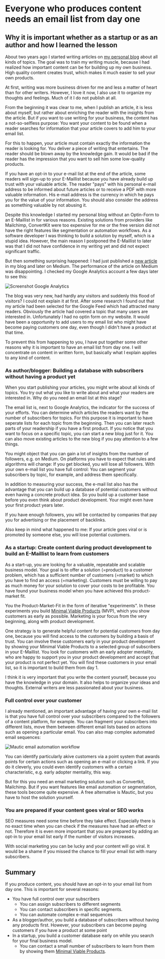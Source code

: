 # Everyone who produces content needs an email list from day one

## Why it is important whether as a startup or as an author and how I learned the lesson

About two years ago I started writing articles on [my personal blog](https://jenslaufer.com/) about all kinds of topics. The goal was to train my writing muscle, because I had realized how important content can be for building up my own business. High quality content creates trust, which makes it much easier to sell your own products.

At first, writing was more business driven for me and less a matter of heart than for other writers. However, I love it now, I also use it to organize my thoughts and feelings. Much of it I do not publish at all.

From the beginning it was clear to me, when I publish an article, it is less about myself, but rather about enriching the reader with the insights from the article. But if you want to use writing for your business, the content has a not-so-selfless purpose: You want your content to be found when a reader searches for information that your article covers to add him to your email list.

For this to happen, your article must contain exactly the information the reader is looking for. You deliver a piece of writing that entertains. The reader should be blown away by the knowledge gain. It would be bad if the reader has the impression that you want to sell him some low-quality products.

If you have an opt-in to your e-mail list at the end of the article, some readers will sign-up to your E-Maillist because you have already build up trust with your valuable article. The reader "pays" with his personal e-mail address to be informed about future articles or to receive a PDF with more valuable information. His e-mail address is the currency in which he pays you for the value of your information. You should also consider the address as something valuable by not abusing it.

Despite this knowledge I started my personal blog without an Optin-Form to an E-Maillist in for various reasons. Existing solutions from providers like Mailchimp, ConvertKit were too expensive for me or the free version did not have the right features like segmentation or automation workflows. As a software developer I was thinking to build a solution by myself, which is a stupid idea. However, the main reason I postponed the E-Maillist to later was that I did not have confidence in my writing yet and did not expect significant traffic.

But then something surprising happened: I had just published a [new article](https://towardsdatascience.com/example-use-cases-of-docker-in-the-data-science-process-15824137eefd) in my blog and later on Medium. The performance of the article on Medium was disappointing. I checked my Google Analytics account a few days later to see this:

![Screenshot Google Analytics](assets/screenshot_analyics.png)

The blog was very new, had hardly any visitors and suddenly this flood of visitors? I could not explain it at first. After some research I found out that my article had been selected for the Google Feed which had attracted many readers. Obviously the article had covered a topic that many users are interested in. Unfortunately I had no optin form on my website. It would have been a opportunity to add users to my email list who might have become paying customers one day, even though I didn't have a product at that time.

To prevent this from happening to you, I have put together some other reasons why it is important to have an email list from day one. I will concentrate on content in written form, but basically what I explain applies to any kind of content.

### As author/blogger: Building a database with subscribers without having a product yet

When you start publishing your articles, you might write about all kinds of topics. You try out what you like to write about and what your readers are interested in. Why do you need an email list at this stage?

The email list is, next to Google Analytics, the indicator for the success of your efforts. You can determine which articles the readers want by the number of subscribers for topics. For this purpose it is important to have seperate lists for each topic from the beginning. Then you can later reach parts of your readership if you have a first product. If you notice that you want to focus on a specific topic, you can start a new blog just for it. You can also move existing articles to the new blog if you pay attention to a few things.

You might object that you can gain a lot of insights from the number of followers, e.g. on Medium. On platforms you have to expect that rules and algorithms will change: If you get blocked, you will lose all followers. With your own e-mail list you have full control: You can segment your subscribers by topic, for example, and address them specifically.

In addition to measuring your success, the e-mail list also has the advantage that you can build up a database of potential customers without even having a concrete product idea. So you build up a customer base before you even think about product development. Your might even have your first product years later.

If you have enough followers, you will be contacted by companies that pay you for advertising or the placement of backlinks.

Also keep in mind what happened to me: If your article goes viral or is promoted by someone else, you will lose potential customers.

### As a startup: Create content during product development to build an E-Maillist to learn from customers

As a start-up, you are looking for a valuable, repeatable and scalable business model. Your goal is to offer a solution (=product) to a customer problem, which has a sufficient number of customers (=market) to which you have to find an access (=marketing). Customers must be willing to pay as much money for your solution to cover your costs to be profitable. You have found your business model when you have achieved this product-market fit.

You the Product-Market-Fit in the form of iterative "experiments". In these experiments you build [Minimal Viable Products](https://towardsdatascience.com/example-use-cases-of-docker-in-the-data-science-process-15824137eefd) (MVP), which you show customers as early as possible. Marketing is your focus from the very beginning, along with product development.

One strategy is to generate helpful content for potential customers from day one, because you will find access to the customers by building a basis of trust. You can involve these customers early in your product development by showing your Minimal Viable Products to a selected group of subscribers in your E-Maillist. You look for customers with an early adopter mentality, who are happy to support you in your product development and accept that your product is not perfect yet. You will find these customers in your email list, so it is important to build them from day 1.

I think it is very important that you write the content yourself, because you have the knowledge in your domain. It also helps to organize your ideas and thoughts. External writers are less passionated about your business.

### Full control over your customer

I already mentioned, an important advantage of having your own e-mail list is that you have full control over your subscribers compared to the followers of a content platform, for example. You can fragment your subscribers into different lists, move them between different email lists based on actions such as opening a particular email. You can also map complex automated email sequences:

![Mautic email automation workflow](https://www.digitale-wunderwelt.de/wp-content/uploads/2020/01/mautic-campaign-builder-1024x889.png)

You can identify particularly akive customers via a point system that awards points for certain actions such as opening an e-mail or clicking a link. If you do it cleverly, you could even identify customers with a certain characteristic, e.g. early adopter mentality, this way.

But for this you need an email marketing solution such as Convertkit, Mailchimp. But if you want features like email automation or segmentation, these tools become quite expensive. A free alternative is Mautic, but you have to host the solution yourself.

### You are prepared if your content goes viral or SEO works

SEO measures need some time before they take effect. Especially there is no exact time when you can check if the measures have had an effect or not. Therefore it is even more important that you are prepared by adding an opt-in to your email list early if the number of visitors increases.

With social marketing you can be lucky and your content will go viral. It would be a shame if you missed the chance to fill your email list with many subscribers.

## Summary

If you produce content, you should have an opt-in to your email list from day one. This is important for several reasons:

- You have full control over your subscribers
  - You can assign subscribers to different segments
  - You can contact subscribers in specific segments.
  - You can automate complex e-mail sequences
- As a blogger/author, you build a database of subscribers without having any products first. However, your subscribers can become paying customers if you have a product at some point
- In a startup, you build a customer database early on while you search for your final business model.
  - You can contact a small number of subscribers to learn from them by showing them [Minimal Viable Products](https://towardsdatascience.com/example-use-cases-of-docker-in-the-data-science-process-15824137eefd).
